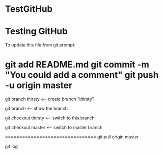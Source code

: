 # TestGitHub
Testing GitHub
================================
To update this file from git prompt:

git add README.md
git commit -m "You could add a comment"
git push -u origin master
================================
git branch thirsty   <-- create branch "thirsty"

git branch   <-- show the branch

git checkout thirsty   <-- switch to this branch

git checkout master   <-- switch to master branch

================================
git pull origin master

git log

